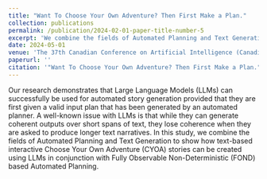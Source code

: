 ```yaml
---
title: "Want To Choose Your Own Adventure? Then First Make a Plan." 
collection: publications
permalink: /publication/2024-02-01-paper-title-number-5
excerpt: 'We combine the fields of Automated Planning and Text Generation to show how text-based interactive Choose Your Own Adventure (CYOA) stories can be created using LLMs in conjunction with Fully Observable Non-Deterministic (FOND) based Automated Planning.'
date: 2024-05-01
venue: 'The 37th Canadian Conference on Artificial Intelligence (Canadian AI)'
paperurl: ''
citation: '"Want To Choose Your Own Adventure? Then First Make a Plan.", The 37th Canadian Conference on Artificial Intelligence (Canadian AI) 2024, Nisha Simon and Christian Muise, May 2024, pp 1–6.'
---
```


Our research demonstrates that Large Language Models (LLMs) can successfully be used for automated story generation provided that they are first given a valid input plan that has been generated by an automated planner. A well-known issue with LLMs is that while they can generate coherent outputs over short spans of text, they lose coherence when they are asked to produce longer text narratives. In this study, we combine the fields of Automated Planning and Text Generation to show how text-based interactive Choose Your Own Adventure (CYOA) stories can be created using LLMs in conjunction with Fully Observable Non-Deterministic (FOND) based Automated Planning.
